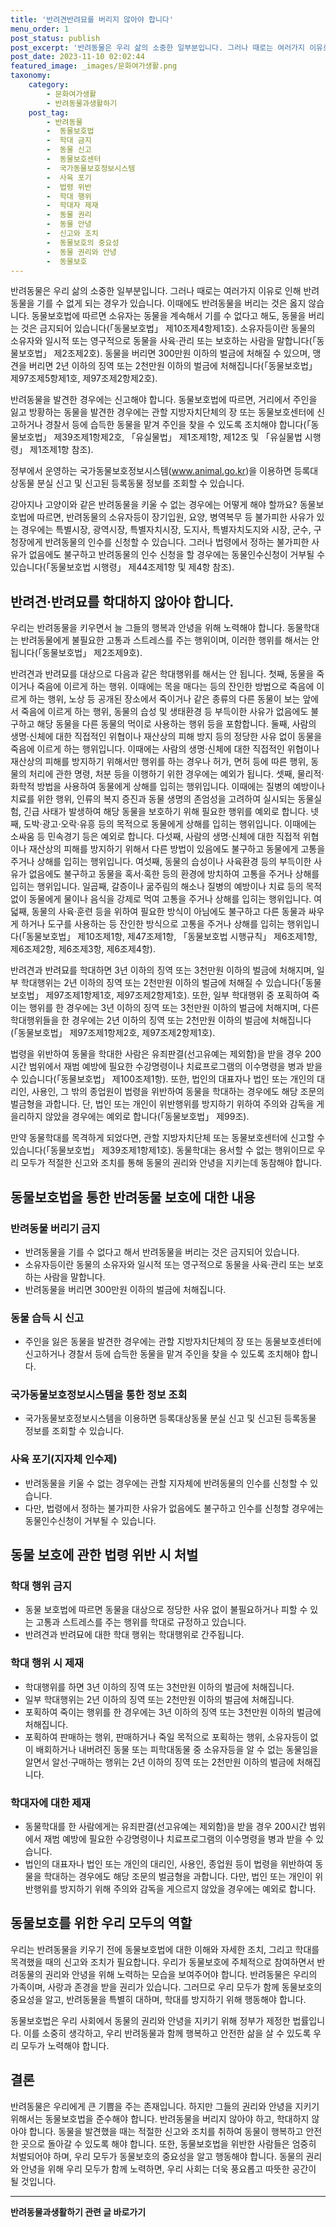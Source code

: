 ```yaml
---
title: '반려견반려묘를 버리지 않아야 합니다'
menu_order: 1
post_status: publish
post_excerpt: '반려동물은 우리 삶의 소중한 일부분입니다. 그러나 때로는 여러가지 이유로 인해 반려동물을 기를 수 없게 되는 경우가 있습니다. 이때에도 반려동물을 버리는 것은 옳지 않습니다. 동물보호법에 따르면 소유자는 동물을 계속해서 기를 수 없다고 해도, 동물을 버리는 것은 금지되어 있습니다  동물보호법  제10조제4항제1호 . 소유자등이란 동물의 소유자와 일시적 또는 영구적으로 동물을 사육 관리 또는 보호하는 사람을 말합니다  동물보호법  제2조제2호 . 동물을 버리면 300만원 이하의 벌금에 처해질 수 있으며, 맹견을 버리면 2년 이하의 징역 또는 2천만원 이하의 벌금에 처해집니다  동물보호법  제97조제5항제1호, 제97조제2항제2호 .'
post_date: 2023-11-10 02:02:44
featured_image: _images/문화여가생활.png
taxonomy:
    category:
        - 문화여가생활
        - 반려동물과생활하기
    post_tag:
        - 반려동물
        -  동물보호법
        -  학대 금지
        -  동물 신고
        -  동물보호센터
        -  국가동물보호정보시스템
        -  사육 포기
        -  법령 위반
        -  학대 행위
        -  학대자 제재
        -  동물 권리
        -  동물 안녕
        -  신고와 조치
        -  동물보호의 중요성
        -  동물 권리와 안녕
        -  동물보호
---
```



반려동물은 우리 삶의 소중한 일부분입니다. 그러나 때로는 여러가지 이유로 인해 반려동물을 기를 수 없게 되는 경우가 있습니다. 이때에도 반려동물을 버리는 것은 옳지 않습니다. 동물보호법에 따르면 소유자는 동물을 계속해서 기를 수 없다고 해도, 동물을 버리는 것은 금지되어 있습니다(「동물보호법」 제10조제4항제1호). 소유자등이란 동물의 소유자와 일시적 또는 영구적으로 동물을 사육·관리 또는 보호하는 사람을 말합니다(「동물보호법」 제2조제2호). 동물을 버리면 300만원 이하의 벌금에 처해질 수 있으며, 맹견을 버리면 2년 이하의 징역 또는 2천만원 이하의 벌금에 처해집니다(「동물보호법」 제97조제5항제1호, 제97조제2항제2호).

반려동물을 발견한 경우에는 신고해야 합니다. 동물보호법에 따르면, 거리에서 주인을 잃고 방황하는 동물을 발견한 경우에는 관할 지방자치단체의 장 또는 동물보호센터에 신고하거나 경찰서 등에 습득한 동물을 맡겨 주인을 찾을 수 있도록 조치해야 합니다(「동물보호법」 제39조제1항제2호, 「유실물법」 제1조제1항, 제12조 및 「유실물법 시행령」 제1조제1항 참조).

정부에서 운영하는 국가동물보호정보시스템(www.animal.go.kr)을 이용하면 등록대상동물 분실 신고 및 신고된 등록동물 정보를 조회할 수 있습니다.

강아지나 고양이와 같은 반려동물을 키울 수 없는 경우에는 어떻게 해야 할까요? 동물보호법에 따르면, 반려동물의 소유자등이 장기입원, 요양, 병역복무 등 불가피한 사유가 있는 경우에는 특별시장, 광역시장, 특별자치시장, 도지사, 특별자치도지와 시장, 군수, 구청장에게 반려동물의 인수를 신청할 수 있습니다. 그러나 법령에서 정하는 불가피한 사유가 없음에도 불구하고 반려동물의 인수 신청을 할 경우에는 동물인수신청이 거부될 수 있습니다(「동물보호법 시행령」 제44조제1항 및 제4항 참조).

## 반려견·반려묘를 학대하지 않아야 합니다.

우리는 반려동물을 키우면서 늘 그들의 행복과 안녕을 위해 노력해야 합니다. 동물학대는 반려동물에게 불필요한 고통과 스트레스를 주는 행위이며, 이러한 행위를 해서는 안 됩니다(「동물보호법」 제2조제9호).

반려견과 반려묘를 대상으로 다음과 같은 학대행위를 해서는 안 됩니다. 첫째, 동물을 죽이거나 죽음에 이르게 하는 행위. 이때에는 목을 매다는 등의 잔인한 방법으로 죽음에 이르게 하는 행위, 노상 등 공개된 장소에서 죽이거나 같은 종류의 다른 동물이 보는 앞에서 죽음에 이르게 하는 행위, 동물의 습성 및 생태환경 등 부득이한 사유가 없음에도 불구하고 해당 동물을 다른 동물의 먹이로 사용하는 행위 등을 포함합니다. 둘째, 사람의 생명·신체에 대한 직접적인 위협이나 재산상의 피해 방지 등의 정당한 사유 없이 동물을 죽음에 이르게 하는 행위입니다. 이때에는 사람의 생명·신체에 대한 직접적인 위협이나 재산상의 피해를 방지하기 위해서만 행위를 하는 경우나 허가, 면허 등에 따른 행위, 동물의 처리에 관한 명령, 처분 등을 이행하기 위한 경우에는 예외가 됩니다. 셋째, 물리적·화학적 방법을 사용하여 동물에게 상해를 입히는 행위입니다. 이때에는 질병의 예방이나 치료를 위한 행위, 인류의 복지 증진과 동물 생명의 존엄성을 고려하여 실시되는 동물실험, 긴급 사태가 발생하여 해당 동물을 보호하기 위해 필요한 행위를 예외로 합니다. 넷째, 도박·광고·오락·유흥 등의 목적으로 동물에게 상해를 입히는 행위입니다. 이때에는 소싸움 등 민속경기 등은 예외로 합니다. 다섯째, 사람의 생명·신체에 대한 직접적 위협이나 재산상의 피해를 방지하기 위해서 다른 방법이 있음에도 불구하고 동물에게 고통을 주거나 상해를 입히는 행위입니다. 여섯째, 동물의 습성이나 사육환경 등의 부득이한 사유가 없음에도 불구하고 동물을 혹서·혹한 등의 환경에 방치하여 고통을 주거나 상해를 입히는 행위입니다. 일곱째, 갈증이나 굶주림의 해소나 질병의 예방이나 치료 등의 목적 없이 동물에게 물이나 음식을 강제로 먹여 고통을 주거나 상해를 입히는 행위입니다. 여덟째, 동물의 사육·훈련 등을 위하여 필요한 방식이 아님에도 불구하고 다른 동물과 싸우게 하거나 도구를 사용하는 등 잔인한 방식으로 고통을 주거나 상해를 입히는 행위입니다(「동물보호법」 제10조제1항, 제47조제1항, 「동물보호법 시행규칙」 제6조제1항, 제6조제2항, 제6조제3항, 제6조제4항).

반려견과 반려묘를 학대하면 3년 이하의 징역 또는 3천만원 이하의 벌금에 처해지며, 일부 학대행위는 2년 이하의 징역 또는 2천만원 이하의 벌금에 처해질 수 있습니다(「동물보호법」 제97조제1항제1호, 제97조제2항제1호). 또한, 일부 학대행위 중 포획하여 죽이는 행위를 한 경우에는 3년 이하의 징역 또는 3천만원 이하의 벌금에 처해지며, 다른 학대행위들을 한 경우에는 2년 이하의 징역 또는 2천만원 이하의 벌금에 처해집니다(「동물보호법」 제97조제1항제2호, 제97조제2항제1호).

법령을 위반하여 동물을 학대한 사람은 유죄판결(선고유예는 제외함)을 받을 경우 200시간 범위에서 재범 예방에 필요한 수강명령이나 치료프로그램의 이수명령을 병과 받을 수 있습니다(「동물보호법」 제100조제1항). 또한, 법인의 대표자나 법인 또는 개인의 대리인, 사용인, 그 밖의 종업원이 법령을 위반하여 동물을 학대하는 경우에도 해당 조문의 벌금형을 과합니다. 단, 법인 또는 개인이 위반행위를 방지하기 위하여 주의와 감독을 게을리하지 않았을 경우에는 예외로 합니다(「동물보호법」 제99조).

만약 동물학대를 목격하게 되었다면, 관할 지방자치단체 또는 동물보호센터에 신고할 수 있습니다(「동물보호법」 제39조제1항제1호). 동물학대는 용서할 수 없는 행위이므로 우리 모두가 적절한 신고와 조치를 통해 동물의 권리와 안녕을 지키는데 동참해야 합니다.

## 동물보호법을 통한 반려동물 보호에 대한 내용

### 반려동물 버리기 금지
- 반려동물을 기를 수 없다고 해서 반려동물을 버리는 것은 금지되어 있습니다.
- 소유자등이란 동물의 소유자와 일시적 또는 영구적으로 동물을 사육·관리 또는 보호하는 사람을 말합니다.
- 반려동물을 버리면 300만원 이하의 벌금에 처해집니다.

### 동물 습득 시 신고
- 주인을 잃은 동물을 발견한 경우에는 관할 지방자치단체의 장 또는 동물보호센터에 신고하거나 경찰서 등에 습득한 동물을 맡겨 주인을 찾을 수 있도록 조치해야 합니다.

### 국가동물보호정보시스템을 통한 정보 조회
- 국가동물보호정보시스템을 이용하면 등록대상동물 분실 신고 및 신고된 등록동물 정보를 조회할 수 있습니다.

### 사육 포기(지자체 인수제)
- 반려동물을 키울 수 없는 경우에는 관할 지자체에 반려동물의 인수를 신청할 수 있습니다.
- 다만, 법령에서 정하는 불가피한 사유가 없음에도 불구하고 인수를 신청할 경우에는 동물인수신청이 거부될 수 있습니다.

## 동물 보호에 관한 법령 위반 시 처벌

### 학대 행위 금지
- 동물 보호법에 따르면 동물을 대상으로 정당한 사유 없이 불필요하거나 피할 수 있는 고통과 스트레스를 주는 행위를 학대로 규정하고 있습니다.
- 반려견과 반려묘에 대한 학대 행위는 학대행위로 간주됩니다.

### 학대 행위 시 제재
- 학대행위를 하면 3년 이하의 징역 또는 3천만원 이하의 벌금에 처해집니다.
- 일부 학대행위는 2년 이하의 징역 또는 2천만원 이하의 벌금에 처해집니다.
- 포획하여 죽이는 행위를 한 경우에는 3년 이하의 징역 또는 3천만원 이하의 벌금에 처해집니다.
- 포획하여 판매하는 행위, 판매하거나 죽일 목적으로 포획하는 행위, 소유자등이 없이 배회하거나 내버려진 동물 또는 피학대동물 중 소유자등을 알 수 없는 동물임을 알면서 알선·구매하는 행위는 2년 이하의 징역 또는 2천만원 이하의 벌금에 처해집니다.

### 학대자에 대한 제재
- 동물학대를 한 사람에게는 유죄판결(선고유예는 제외함)을 받을 경우 200시간 범위에서 재범 예방에 필요한 수강명령이나 치료프로그램의 이수명령을 병과 받을 수 있습니다.
- 법인의 대표자나 법인 또는 개인의 대리인, 사용인, 종업원 등이 법령을 위반하여 동물을 학대하는 경우에도 해당 조문의 벌금형을 과합니다. 다만, 법인 또는 개인이 위반행위를 방지하기 위해 주의와 감독을 게으르지 않았을 경우에는 예외로 합니다.

## 동물보호를 위한 우리 모두의 역할

우리는 반려동물을 키우기 전에 동물보호법에 대한 이해와 자세한 조치, 그리고 학대를 목격했을 때의 신고와 조치가 필요합니다. 우리가 동물보호에 주체적으로 참여하면서 반려동물의 권리와 안녕을 위해 노력하는 모습을 보여주어야 합니다. 반려동물은 우리의 가족이며, 사랑과 존경을 받을 권리가 있습니다. 그러므로 우리 모두가 함께 동물보호의 중요성을 알고, 반려동물을 특별히 대하며, 학대를 방지하기 위해 행동해야 합니다.

동물보호법은 우리 사회에서 동물의 권리와 안녕을 지키기 위해 정부가 제정한 법률입니다. 이를 소중히 생각하고, 우리 반려동물과 함께 행복하고 안전한 삶을 살 수 있도록 우리 모두가 노력해야 합니다.

## 결론

반려동물은 우리에게 큰 기쁨을 주는 존재입니다. 하지만 그들의 권리와 안녕을 지키기 위해서는 동물보호법을 준수해야 합니다. 반려동물을 버리지 않아야 하고, 학대하지 않아야 합니다. 동물을 발견했을 때는 적절한 신고와 조치를 취하여 동물이 행복하고 안전한 곳으로 돌아갈 수 있도록 해야 합니다. 또한, 동물보호법을 위반한 사람들은 엄중히 처벌되어야 하며, 우리 모두가 동물보호의 중요성을 알고 행동해야 합니다. 동물의 권리와 안녕을 위해 우리 모두가 함께 노력하면, 우리 사회는 더욱 풍요롭고 따뜻한 공간이 될 것입니다.
<!-- wp:separator -->
<hr class="wp-block-separator has-alpha-channel-opacity"/>
<!-- /wp:separator -->

<!-- wp:group {"backgroundColor":"base","layout":{"type":"constrained"}} -->
<div class="wp-block-group has-base-background-color has-background"><!-- wp:paragraph {"align":"center","fontSize":"medium"} -->
<p class="has-text-align-center has-large-font-size"><strong>반려동물과생활하기 관련 글 바로가기</strong></p>
<!-- /wp:paragraph -->


<!-- wp:latest-posts
{"categories":[{"id":16383,"count":19,"description":"","link":"https://uknowlaw.com/category/%eb%b0%98%eb%a0%a4%eb%8f%99%eb%ac%bc%ea%b3%bc%ec%83%9d%ed%99%9c%ed%95%98%ea%b8%b0/","name":"반려동물과생활하기","slug":"반려동물과생활하기","taxonomy":"category","parent":0,"meta":[],"_links":{"self":[{"href":"https://uknowlaw.com/wp-json/wp/v2/categories/16383"}],"collection":[{"href":"https://uknowlaw.com/wp-json/wp/v2/categories"}],"about":[{"href":"https://uknowlaw.com/wp-json/wp/v2/taxonomies/category"}],"wp:post_type":[{"href":"https://uknowlaw.com/wp-json/wp/v2/posts?categories=16383"}],"curies":[{"name":"wp","href":"https://api.w.org/{rel}","templated":true}]}}],"postsToShow":100,"excerptLength":28,"postLayout":"grid","columns":2,"featuredImageAlign":"left","featuredImageSizeSlug":"large","fontSize":"small"} /--></div>
<!-- /wp:group -->